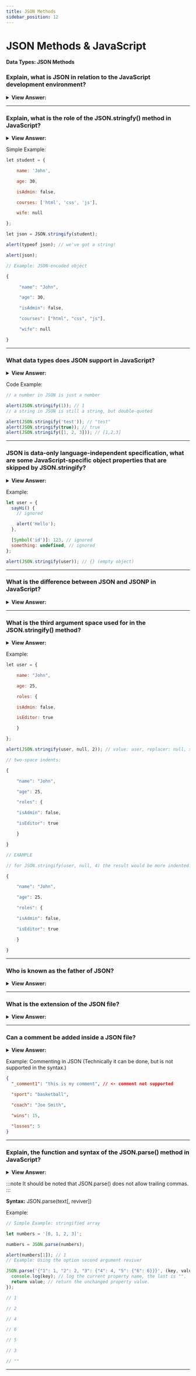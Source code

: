 ```yaml
---
title: JSON Methods
sidebar_position: 12
---
```


# JSON Methods & JavaScript

**Data Types: JSON Methods**

<head>
  <title>JSON Methods - JavaScript Interview Questions & Answers</title>
  <meta charSet="utf-8" />
</head>

### Explain, what is JSON in relation to the JavaScript development environment?

<details>
  <summary><strong>View Answer:</strong></summary>
  <div>
  <div><strong>Interview Response:</strong> JSON or JavaScript Object Notation is a simple and lightweight data exchange format used across multiple language platforms including JavaScript. JSON means JavaScript Object Notation and it is language and platform independent.</div><br />
  <div><strong>Technical Response:</strong> JSON is a simple and lightweight data exchange format used across multiple language platforms. JSON means JavaScript Object Notation and it is language and platform independent. JSON is often used when data is sent from a server to a web page. It works both on the front and back end of development environments. There are several built-in JavaScript methods used to convert JSON objects from and back to its original format.
  </div>
  </div>
</details>

---

### Explain, what is the role of the JSON.stringfy() method in JavaScript?

<details>
  <summary><strong>View Answer:</strong></summary>
  <div>
  <div><strong>Interview Response:</strong> The JSON.stringify() method converts a JavaScript object or value to a JSON string, optionally replacing values if a replacer function is specified or optionally including only the specified properties if a replacer array is specified.<br /><br />
  <strong>Syntax:</strong> JSON.stringify(value[, replacer[, space]])<br /><br />
  <ul>
    <li>The **value** to convert to a JSON string.</li>
    <li>The (optional) **replacer** is a function or array used to change the behavior of the stringification process.</li>
    <li>The (optional) **space** involves a String or Number object that's used to insert white space into the output JSON string for readability purposes. If this is a Number, it indicates the number of space characters to use as white space. The number is limited and defaults to 10 spaces.</li>
  </ul>
</div>
  </div>
</details>

Simple Example:

```js
let student = {

    name: 'John',

    age: 30,

    isAdmin: false,

    courses: ['html', 'css', 'js'],

    wife: null

};

let json = JSON.stringify(student);

alert(typeof json); // we've got a string!

alert(json);

// Example: JSON-encoded object

{

     "name": "John",

     "age": 30,

     "isAdmin": false,

     "courses": ["html", "css", "js"],

     "wife": null

}

```

---

### What data types does JSON support in JavaScript?

<details>
  <summary><strong>View Answer:</strong></summary>
  <div>
  <div><strong>Interview Response:</strong> JSON supports the following data types including Objects, Arrays, (primitive) strings, Boolean values, numbers, and null.
</div>
  </div>
</details>

Code Example:

```js
// a number in JSON is just a number

alert(JSON.stringify(1)); // 1
// a string in JSON is still a string, but double-quoted

alert(JSON.stringify('test')); // "test"
alert(JSON.stringify(true)); // true
alert(JSON.stringify([1, 2, 3])); // [1,2,3]
```

---

### JSON is data-only language-independent specification, what are some JavaScript-specific object properties that are skipped by JSON.stringify?

<details>
  <summary><strong>View Answer:</strong></summary>
  <div>
  <div><strong>Interview Response:</strong> There are several JavaScript-specific object properties that are ignored by JSON.stringify() including function properties, Symbolic keys and values, and properties that hold a value of undefined.
</div>
  </div>
</details>

Example:

```js
let user = {
  sayHi() {
    // ignored

    alert('Hello');
  },

  [Symbol('id')]: 123, // ignored
  something: undefined, // ignored
};

alert(JSON.stringify(user)); // {} (empty object)
```

---

### What is the difference between JSON and JSONP in JavaScript?

<details>
  <summary><strong>View Answer:</strong></summary>
  <div>
  <div><strong>Interview Response:</strong> The difference between JSON and JSONP is that JSON is a simple data format for communication between different systems. JSONP is also known as JSON with Padding. JSONP is a methodology for using that format with cross domain ajax requests while not being affected by same origin policy issues. The important thing to remember with JSONP is that it is not actually a protocol or data type. It is just a way of loading a script on the fly and processing the script that is introduced to the page. In the spirit of JSONP, this means introducing a new JavaScript object from the server into the client application / script.
</div>
  </div>
</details>

---

### What is the third argument space used for in the JSON.stringify() method?

<details>
  <summary><strong>View Answer:</strong></summary>
  <div>
  <div><strong>Interview Response:</strong> The third argument of JSON.stringify(value, replacer, space) is the number of spaces to use for pretty object formatting.</div><br />
  <div><strong>Technical Response:</strong> The third argument of JSON.stringify(value, replacer, space) is the number of spaces to use for pretty formatting. Previously, all stringified objects had no indents and extra spaces. That is fine if we want to send an object over a network. The space argument is used exclusively for a nice formatting. You should remember if you do not use the replacer, it should be set to null.
  </div>
  </div>
</details>

Example:

```js
let user = {

    name: "John",

    age: 25,

    roles: {

    isAdmin: false,

    isEditor: true

    }

};

alert(JSON.stringify(user, null, 2)); // value: user, replacer: null, space: 2

// two-space indents:

{

    "name": "John",

    "age": 25,

    "roles": {

    "isAdmin": false,

    "isEditor": true

    }

}

// EXAMPLE

// for JSON.stringify(user, null, 4) the result would be more indented:

{

    "name": "John",

    "age": 25,

    "roles": {

    "isAdmin": false,

    "isEditor": true

    }

}

```

---

### Who is known as the father of JSON?

<details>
  <summary><strong>View Answer:</strong></summary>
  <div>
  <div><strong>Interview Response:</strong> Douglas Crockford is known as the father of JSON. Douglas Crockford was the person who originally defined the JSON format back in 2000.
</div>
  </div>
</details>

---

### What is the extension of the JSON file?

<details>
  <summary><strong>View Answer:</strong></summary>
  <div>
  <div><strong>Interview Response:</strong> A JSON file has an extension of “.json”. Being in a text-based format, a JSON file can be viewed or edited using any text editor like notepad or notepad++.
</div>
  </div>
</details>

---

### Can a comment be added inside a JSON file?

<details>
  <summary><strong>View Answer:</strong></summary>
  <div>
  <div><strong>Interview Response:</strong> JSON does not support any comments. Although, a Key or data object can be used to hold your comments. We need to just make sure that during the processing of the JSON, our application ignores the given data element.
</div>
  </div>
</details>

Example: Commenting in JSON (Technically it can be done, but is not supported in the syntax.)

```json
{
  "_comment1": "this is my comment", // <- comment not supported

  "sport": "basketball",

  "coach": "Joe Smith",

  "wins": 15,

  "losses": 5
}
```

---

### Explain, the function and syntax of the JSON.parse() method in JavaScript?

<details>
  <summary><strong>View Answer:</strong></summary>
  <div>
  <div><strong>Interview Response:</strong> The JSON.parse() method parses a string and returns a JavaScript object. The string must be written in JSON format. The JSON.parse() method can optionally transform the result with a function.</div><br />
  <div><strong>Technical Response:</strong> The JSON.parse() method parses a JSON string, constructing the JavaScript value or object described by the string. An optional reviver function can be provided to perform a transformation on the resulting object before it is returned. JSON parse is the opposite of the stringify method. It returns an Object, Array, string, number, boolean, or null value corresponding to the given JSON object text. It should be noted that JSON.parse() does not allow trailing commas.
  </div>
  </div>
</details>

:::note
It should be noted that JSON.parse() does not allow trailing commas.
:::

**Syntax:** JSON.parse(text[, reviver])

Example:

```js
// Simple Example: stringified array

let numbers = '[0, 1, 2, 3]';

numbers = JSON.parse(numbers);

alert(numbers[1]); // 1
// Example: Using the option second argument reviver

JSON.parse('{"1": 1, "2": 2, "3": {"4": 4, "5": {"6": 6}}}', (key, value) => {
  console.log(key); // log the current property name, the last is "".
  return value; // return the unchanged property value.
});

// 1

// 2

// 4

// 6

// 5

// 3

// ""
```

---
